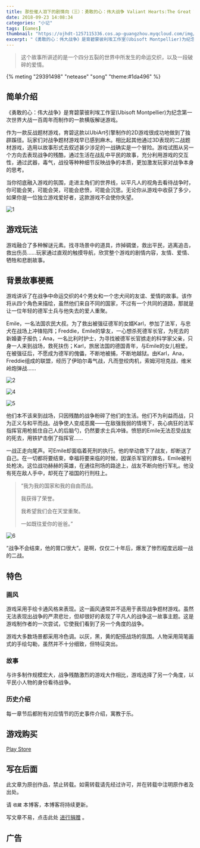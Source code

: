 ```yaml
---
title: 那些催人泪下的剧情向（三）：勇敢的心：伟大战争 Valiant Hearts:The Great War
date: 2018-09-23 14:08:34
categories: "小记"
tags: [Games]
thumbnail: "https://ojhdt-1257115336.cos.ap-guangzhou.myqcloud.com/img/20180923/0.png"
excerpt: "《勇敢的心：伟大战争》是育碧蒙彼利埃工作室(Ubisoft Montpellier)为纪念第一次世界大战一百周年而制作的一款横版解谜游戏。<br>这个故事所讲述的是一个四分五裂的世界中所发生的命运交织，以及一段破碎的爱情。"
---
```

>这个故事所讲述的是一个四分五裂的世界中所发生的命运交织，以及一段破碎的爱情。

{% meting "29391498" "netease" "song" "theme:#1da496" %}

## 简单介绍

《勇敢的心：伟大战争》是育碧蒙彼利埃工作室(Ubisoft Montpellier)为纪念第一次世界大战一百周年而制作的一款横版解谜游戏。

作为一款反战题材游戏，育碧这款以UbiArt引擎制作的2D游戏很成功地做到了独辟蹊径。玩家们对战争题材游戏早已感到麻木。相比起其他通过3D表现的二战题材游戏，选用以故事形式去叙述甚少涉足的一战确实是一个冒险。游戏试图从另一个方向去表现战争的残酷，通过生活在战乱中平民的故事，充分利用游戏的交互性，通过武器，毒气，战役等种种细节反映战争的本质，更加激发玩家对战争本身的思考。

当你彻底融入游戏的氛围，走进主角们的世界线，以平凡人的视角去看待战争时，你可能会笑，可能会哭，可能会悲愤，可能会沉思。无论你从游戏中收获了多少，如果你是一位独立游戏爱好者，这款游戏不会使你失望。

![1](https://ojhdt-1257115336.cos.ap-guangzhou.myqcloud.com/img/20180923/1.png)

## 游戏玩法

游戏融合了多种解谜元素。找寻场景中的道具，炸掉碉堡，救出平民，逃离追击，救出伤员……玩家通过直观的触摸导航，欣赏整个游戏的剧情内容，友情、爱情、牺牲和悲剧故事。

## 背景故事梗概

游戏讲诉了在战争中命运交织的4个男女和一个忠犬间的友谊、爱情的故事。该作将从四个角色来描绘，虽然他们来自不同的国家，不过有一个共同的道路，那就是让一位年轻的德军士兵与他失去的爱人重聚。

Emile，一名法国农民大叔。为了救出被强征德军的女婿Karl，参加了法军，与忠犬在战场上冲锋陷阵；Freddie，Emile的挚友，一心想杀死德军长官，为死去的新婚妻子报仇；Ana，一名比利时护士，为寻找被德军长官掳走的科学家父亲，只身一人来到战场，救死扶伤；Karl，旅居法国的德国青年，与Emile的女儿相爱。在被强征后，不愿成为德军的傀儡，不断地被捕，不断地越狱。由Karl，Ana，Freddie组成的联盟，经历了伊珀尔毒气战，凡而登绞肉机，索姆河坦克战，维米岭炮弹战……

![2](https://ojhdt-1257115336.cos.ap-guangzhou.myqcloud.com/img/20180923/2.png)

![4](https://ojhdt-1257115336.cos.ap-guangzhou.myqcloud.com/img/20180923/4.png)

![5](https://ojhdt-1257115336.cos.ap-guangzhou.myqcloud.com/img/20180923/5.png)

他们本不该来到战场，只因残酷的战争粉碎了他们的生活。他们不为利益而战，只为正义与和平而战。战争使人变成恶魔——在敌强我弱的情境下，丧心病狂的法军指挥官用枪抵住自己人的后脑勺，仍然要求士兵冲锋。愤怒的Emile无法忍受战友的死去，用铁铲击倒了指挥官……

一战正走向尾声。可Emile却面临着死刑的执行。他的举动救下了战友，却断送了自己。在一切都将要结束，幸福将要来临的时候，因谋杀军官的罪名，Emile被判处枪决。这位战功赫赫的英雄，在通往刑场的路途上，战友不断向他行军礼。他没有死在敌人手中，却死在了祖国的行刑柱上。

>“我为我的国家和我的自由而战。
>
>我获得了荣誉。
>
>我希望我们会在天堂重聚。
>
>一如既往爱你的爸爸。”

![6](/img/20180923/6.png)

“战争不会结束，他的胃口很大”。是啊，仅仅二十年后，爆发了惨烈程度远超一战的二战。

## 特色

### 画风
游戏采用手绘卡通风格来表现。这一画风通常并不适用于表现战争题材游戏。虽然无法表现出战争的严肃悲壮，但却很好的表现了平凡人的战争这一故事主题。这是游戏制作者的一次尝试，它使我们看到了另一个角度的战争。

游戏大多数场景都采用冷色调。以灰，黑，黄的配搭战场的氛围。人物采用简笔画式的手绘勾勒，虽然并不十分细致，但特征突出。

### 故事
与许多制作规模宏大，战争残酷激烈的游戏大作相比，游戏选择了另一个角度，以平民小人物的身份看待战争。

### 历史介绍
每一章节后都附有对应情节的历史事件介绍，寓教于乐。

## 游戏购买
 [Play Store](https://play.google.com/store/apps/details?id=com.ubisoft.adventure.valiant_hearts_trial) 

## 写在后面
此文章为原创作品，禁止转载。如需转载请先经过许可，并在转载中注明原作者及出处。

请 `收藏` 本博客，本博客将持续更新。

写文章不易，点击此处 <a data-fancybox data-src="#modal" href="javascript:;" >进行捐赠</a> 。



 <div style="display: none;" id="modal" > 
 <h2>捐赠</h2> 
 <p>写文章不易，请我喝一杯咖啡吧~ <br>
 <img src="https://blog.ojhdt.com/alipay.png" width="240" height="364" alt="支付宝" /> <img src="https://blog.ojhdt.com/wechat.png" width="240" height="364" alt="微信" /> <br>

点击<a href="https://blog.ojhdt.com/donate">此处</a>前往捐赠详情页。
 </p> 
 </div> 



## 广告
<script async src="//pagead2.googlesyndication.com/pagead/js/adsbygoogle.js"></script>
<ins class="adsbygoogle"
     style="display:block; text-align:center;"
     data-ad-layout="in-article"
     data-ad-format="fluid"
     data-ad-client="ca-pub-1043177129475579"
     data-ad-slot="7254716173"></ins>
<script>
     (adsbygoogle = window.adsbygoogle || []).push({});
</script>